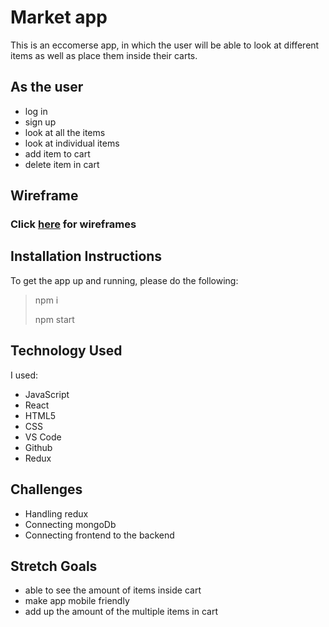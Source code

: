 # Market app
This is an eccomerse app, in which the user will be able to look at different items as well as place them inside their carts. 

## As the user
- log in 
- sign up
- look at all the items
- look at individual items
- add item to cart
- delete item in cart

## Wireframe
### Click [here](https://whimsical.com/wireframe-for-shop-app-6opay13p9QuncPsB1ZMpqT) for wireframes

## Installation Instructions
To get the app up and running, please do the following: 
> npm i
>
> npm start


## Technology Used
I used:
- JavaScript
- React
- HTML5
- CSS
- VS Code
- Github
- Redux

## Challenges
- Handling redux
- Connecting mongoDb
- Connecting frontend to the backend

## Stretch Goals
- able to see the amount of items inside cart
- make app mobile friendly
- add up the amount of the multiple items in cart
  
